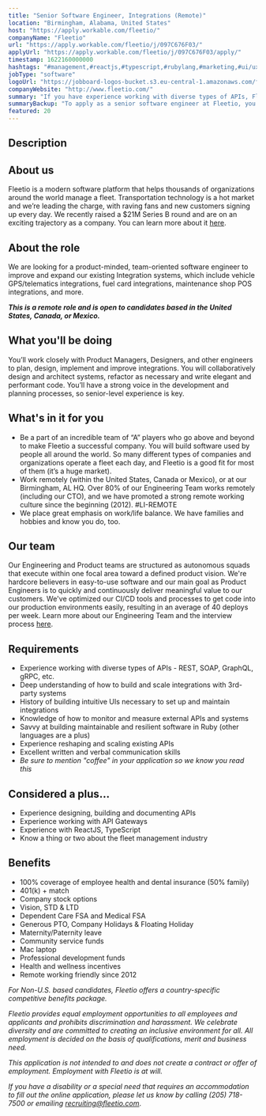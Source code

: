 ```yaml
---
title: "Senior Software Engineer, Integrations (Remote)"
location: "Birmingham, Alabama, United States"
host: "https://apply.workable.com/fleetio/"
companyName: "Fleetio"
url: "https://apply.workable.com/fleetio/j/097C676F03/"
applyUrl: "https://apply.workable.com/fleetio/j/097C676F03/apply/"
timestamp: 1622160000000
hashtags: "#management,#reactjs,#typescript,#rubylang,#marketing,#ui/ux,#operations,#office,#rest,#monitoring"
jobType: "software"
logoUrl: "https://jobboard-logos-bucket.s3.eu-central-1.amazonaws.com/fleetio"
companyWebsite: "http://www.fleetio.com/"
summary: "If you have experience working with diverse types of APIs, Fleetio has a job opening for a senior software engineer"
summaryBackup: "To apply as a senior software engineer at Fleetio, you preferably need to have some knowledge of: #management, #reactjs, #typescript."
featured: 20
---
```


## Description

## About us

Fleetio is a modern software platform that helps thousands of organizations around the world manage a fleet. Transportation technology is a hot market and we’re leading the charge, with raving fans and new customers signing up every day. We recently raised a $21M Series B round and are on an exciting trajectory as a company. You can learn more about it [here](https://bhamnow.com/2020/11/10/birmingham-based-company-fleetio-raises-21-million-in-funding/).

## About the role

We are looking for a product-minded, team-oriented software engineer to improve and expand our existing Integration systems, which include vehicle GPS/telematics integrations, fuel card integrations, maintenance shop POS integrations, and more.

**_This is a remote role and is open to candidates based in the United States, Canada, or Mexico._**

## What you'll be doing

You’ll work closely with Product Managers, Designers, and other engineers to plan, design, implement and improve integrations. You will collaboratively design and architect systems, refactor as necessary and write elegant and performant code. You’ll have a strong voice in the development and planning processes, so senior-level experience is key.

## What's in it for you

*   Be a part of an incredible team of “A” players who go above and beyond to make Fleetio a successful company. You will build software used by people all around the world. So many different types of companies and organizations operate a fleet each day, and Fleetio is a good fit for most of them (it’s a huge market).
*   Work remotely (within the United States, Canada or Mexico), or at our Birmingham, AL HQ. Over 80% of our Engineering Team works remotely (including our CTO), and we have promoted a strong remote working culture since the beginning (2012). #LI-REMOTE
*   We place great emphasis on work/life balance. We have families and hobbies and know you do, too.

## Our team

Our Engineering and Product teams are structured as autonomous squads that execute within one focal area toward a defined product vision. We're hardcore believers in easy-to-use software and our main goal as Product Engineers is to quickly and continuously deliver meaningful value to our customers. We've optimized our CI/CD tools and processes to get code into our production environments easily, resulting in an average of 40 deploys per week. Learn more about our Engineering Team and the interview process [here](http://www.fleetio.com/careers/engineering).

## Requirements

*   Experience working with diverse types of APIs - REST, SOAP, GraphQL, gRPC, etc.
*   Deep understanding of how to build and scale integrations with 3rd-party systems
*   History of building intuitive UIs necessary to set up and maintain integrations
*   Knowledge of how to monitor and measure external APIs and systems
*   Savvy at building maintainable and resilient software in Ruby (other languages are a plus)
*   Experience reshaping and scaling existing APIs
*   Excellent written and verbal communication skills
*   _Be sure to mention "coffee" in your application so we know you read this_

## Considered a plus...

*   Experience designing, building and documenting APIs
*   Experience working with API Gateways
*   Experience with ReactJS, TypeScript
*   Know a thing or two about the fleet management industry

## Benefits

*   100% coverage of employee health and dental insurance (50% family)
*   401(k) + match
*   Company stock options
*   Vision, STD & LTD
*   Dependent Care FSA and Medical FSA
*   Generous PTO, Company Holidays & Floating Holiday
*   Maternity/Paternity leave
*   Community service funds
*   Mac laptop
*   Professional development funds
*   Health and wellness incentives
*   Remote working friendly since 2012

_For Non-U.S. based candidates, Fleetio offers a country-specific competitive benefits package._

_Fleetio provides equal employment opportunities to all employees and applicants and prohibits discrimination and harassment. We celebrate diversity and are committed to creating an inclusive environment for all. All employment is decided on the basis of qualifications, merit and business need._

_This application is not intended to and does not create a contract or offer of employment. Employment with Fleetio is at will._

_If you have a disability or a special need that requires an accommodation to fill out the online application, please let us know by calling (205) 718-7500 or emailing [recruiting@fleetio.com](mailto:recruiting@fleetio.com)_.

